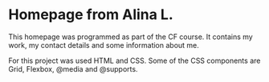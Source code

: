 # Homepage from Alina L.

This homepage was programmed as part of the CF course. It contains my work, my contact details and some information about me.

For this project was used HTML and CSS. Some of the CSS components are Grid, Flexbox, @media and @supports.
